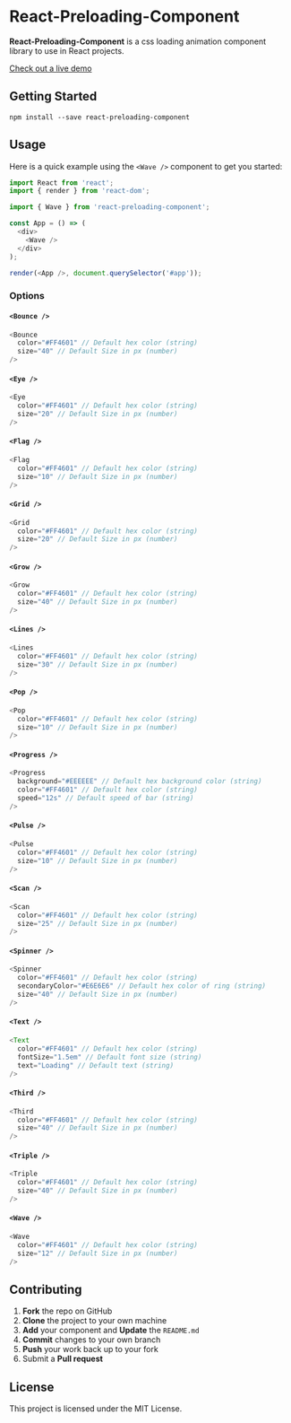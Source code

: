 # React-Preloading-Component

**React-Preloading-Component** is a css loading animation component library to use in React projects.

[Check out a live demo](https://nel-co.github.io/react-preloading-component-demo/)

## Getting Started

```
npm install --save react-preloading-component
```

## Usage
Here is a quick example using the ```<Wave />``` component to get you started:

```javascript
import React from 'react';
import { render } from 'react-dom';

import { Wave } from 'react-preloading-component';

const App = () => (
  <div>
    <Wave />
  </div>
);

render(<App />, document.querySelector('#app'));
```

### Options
#### ```<Bounce />```
```javascript
<Bounce
  color="#FF4601" // Default hex color (string)
  size="40" // Default Size in px (number)
/>
```

#### ```<Eye />```
```javascript
<Eye
  color="#FF4601" // Default hex color (string)
  size="20" // Default Size in px (number)
/>
```

#### ```<Flag />```
```javascript
<Flag
  color="#FF4601" // Default hex color (string)
  size="10" // Default Size in px (number)
/>
```

#### ```<Grid />```
```javascript
<Grid
  color="#FF4601" // Default hex color (string)
  size="20" // Default Size in px (number)
/>
```

#### ```<Grow />```
```javascript
<Grow
  color="#FF4601" // Default hex color (string)
  size="40" // Default Size in px (number)
/>
```

#### ```<Lines />```
```javascript
<Lines
  color="#FF4601" // Default hex color (string)
  size="30" // Default Size in px (number)
/>
```

#### ```<Pop />```
```javascript
<Pop
  color="#FF4601" // Default hex color (string)
  size="10" // Default Size in px (number)
/>
```

#### ```<Progress />```
```javascript
<Progress
  background="#EEEEEE" // Default hex background color (string)
  color="#FF4601" // Default hex color (string)
  speed="12s" // Default speed of bar (string)
/>
```

#### ```<Pulse />```
```javascript
<Pulse
  color="#FF4601" // Default hex color (string)
  size="10" // Default Size in px (number)
/>
```

#### ```<Scan />```
```javascript
<Scan
  color="#FF4601" // Default hex color (string)
  size="25" // Default Size in px (number)
/>
```

#### ```<Spinner />```
```javascript
<Spinner
  color="#FF4601" // Default hex color (string)
  secondaryColor="#E6E6E6" // Default hex color of ring (string)
  size="40" // Default Size in px (number)
/>
```

#### ```<Text />```
```javascript
<Text
  color="#FF4601" // Default hex color (string)
  fontSize="1.5em" // Default font size (string)
  text="Loading" // Default text (string)
/>
```

#### ```<Third />```
```javascript
<Third
  color="#FF4601" // Default hex color (string)
  size="40" // Default Size in px (number)  
/>
```

#### ```<Triple />```
```javascript
<Triple
  color="#FF4601" // Default hex color (string)
  size="40" // Default Size in px (number)
/>
```

#### ```<Wave />```
```javascript
<Wave
  color="#FF4601" // Default hex color (string)
  size="12" // Default Size in px (number)
/>
```

## Contributing

 1. **Fork** the repo on GitHub
 2. **Clone** the project to your own machine
 3. **Add** your component and **Update** the  ```README.md```
 4. **Commit** changes to your own branch
 5. **Push** your work back up to your fork
 6. Submit a **Pull request**

## License

This project is licensed under the MIT License.